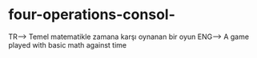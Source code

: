 # four-operations-consol-
TR--> Temel matematikle zamana karşı oynanan bir oyun ENG--> A game played with basic math against time 
